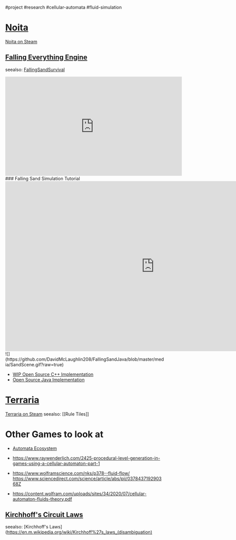 #project #research #cellular-automata #fluid-simulation 


# [Noita](https://noitagame.com/)
[Noita on Steam](https://store.steampowered.com/app/881100/Noita/)
## [Falling Everything Engine](https://nollagames.com/fallingeverything/)
seealso: [FallingSandSurvival](https://github.com/PieKing1215/FallingSandSurvival)
<iframe width="560" height="315" src="https://www.youtube.com/embed/prXuyMCgbTc" title="Exploring the Tech and Design of Noita" frameborder="0" allow="accelerometer; autoplay; clipboard-write; encrypted-media; gyroscope; picture-in-picture" allowfullscreen></iframe>
### Falling Sand Simulation Tutorial
<iframe width="943" height="540" src="https://www.youtube.com/embed/5Ka3tbbT-9E" title="How To Code a Falling Sand Simulation (like Noita) with Cellular Automata" frameborder="0" allow="accelerometer; autoplay; clipboard-write; encrypted-media; gyroscope; picture-in-picture" allowfullscreen></iframe>
![](https://github.com/DavidMcLaughlin208/FallingSandJava/blob/master/media/SandScene.gif?raw=true)

- [WIP Open Source C++ Implementation](https://github.com/DavidMcLaughlin208/FallingSandSimulation)
- [Open Source Java Implementation](https://github.com/DavidMcLaughlin208/FallingSandJava)

# [Terraria](https://terraria.org/)
[Terraria on Steam](https://store.steampowered.com/app/105600/Terraria/)
seealso: [[Rule Tiles]]
# Other Games to look at
- [Automata Ecosystem](https://store.steampowered.com/app/1966940/Automata_Ecosystem__Cellular_Automata_Simulation/)



- https://www.raywenderlich.com/2425-procedural-level-generation-in-games-using-a-cellular-automaton-part-1
- https://www.wolframscience.com/nks/p378--fluid-flow/
https://www.sciencedirect.com/science/article/abs/pii/037843719290368Z
- https://content.wolfram.com/uploads/sites/34/2020/07/cellular-automaton-fluids-theory.pdf


## [Kirchhoff's Circuit Laws](https://en.m.wikipedia.org/wiki/Kirchhoff%27s_circuit_laws)
seealso: [Kirchhoff's Laws](https://en.m.wikipedia.org/wiki/Kirchhoff%27s_laws_(disambiguation)


